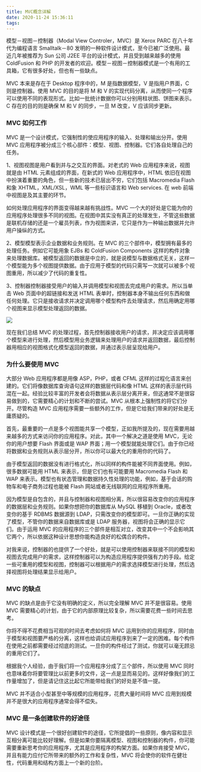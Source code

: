 ```yaml
---
title: MVC概念详解
date: 2020-11-24 15:36:11
tags:
---
```


模型－视图－控制器（Modal View Controler，MVC）是 Xerox PARC 在八十年代为编程语言 Smalltalk－80 发明的一种软件设计模式，至今已被广泛使用。最近几年被推荐为 Sun 公司 J2EE 平台的设计模式，并且受到越来越多的使用 ColdFusion 和 PHP 的开发者的欢迎。模型－视图－控制器模式是一个有用的工具箱，它有很多好处，但也有一些缺点。

MVC 本来是存在于 Desktop 程序中的，M 是指数据模型，V 是指用户界面，C 则是控制器。使用 MVC 的目的是将 M 和 V 的实现代码分离，从而使同一个程序可以使用不同的表现形式。比如一批统计数据你可以分别用柱状图、饼图来表示。C 存在的目的则是确保 M 和 V 的同步，一旦 M 改变，V 应该同步更新。

### MVC 如何工作

MVC 是一个设计模式，它强制性的使应用程序的输入、处理和输出分开。使用 MVC 应用程序被分成三个核心部件：模型、视图、控制器。它们各自处理自己的任务。

1、视图视图是用户看到并与之交互的界面。对老式的 Web 应用程序来说，视图就是由 HTML 元素组成的界面，在新式的 Web 应用程序中，HTML 依旧在视图中扮演着重要的角色，但一些新的技术已层出不穷，它们包括 Macromedia Flash 和象 XHTML，XML/XSL，WML 等一些标识语言和 Web services. 在 web 前端中视图是及其主要的环节。

如何处理应用程序的界面变得越来越有挑战性。MVC 一个大的好处是它能为你的应用程序处理很多不同的视图。在视图中其实没有真正的处理发生，不管这些数据是联机存储的还是一个雇员列表，作为视图来讲，它只是作为一种输出数据并允许用户操纵的方式。

2、模型模型表示企业数据和业务规则。在 MVC 的三个部件中，模型拥有最多的处理任务。例如它可能用象 EJBs 和 ColdFusion Components 这样的构件对象来处理数据库。被模型返回的数据是中立的，就是说模型与数据格式无关，这样一个模型能为多个视图提供数据。由于应用于模型的代码只需写一次就可以被多个视图重用，所以减少了代码的重复性。

3、控制器控制器接受用户的输入并调用模型和视图去完成用户的需求。所以当单击 Web 页面中的超链接和发送 HTML 表单时，控制器本身不输出任何东西和做任何处理。它只是接收请求并决定调用哪个模型构件去处理请求，然后用确定用哪个视图来显示模型处理返回的数据。

![](https://liangx-gallery.oss-cn-beijing.aliyuncs.com/1380592864-5a15420675842_articlex.jpg)

现在我们总结 MVC 的处理过程，首先控制器接收用户的请求，并决定应该调用哪个模型来进行处理，然后模型用业务逻辑来处理用户的请求并返回数据，最后控制器用相应的视图格式化模型返回的数据，并通过表示层呈现给用户。

### 为什么要使用 MVC

大部分 Web 应用程序都是用像 ASP，PHP，或者 CFML 这样的过程化语言来创建的。它们将像数据库查询语句这样的数据层代码和像 HTML 这样的表示层代码混在一起。经验比较丰富的开发者会将数据从表示层分离开来，但这通常不是很容易做到的，它需要精心的计划和不断的尝试。MVC 从根本上强制性的将它们分开。尽管构造 MVC 应用程序需要一些额外的工作，但是它给我们带来的好处是无庸质疑的。

首先，最重要的一点是多个视图能共享一个模型，正如我所提及的，现在需要用越来越多的方式来访问你的应用程序。对此，其中一个解决之道是使用 MVC，无论你的用户想要 Flash 界面或是 WAP 界面；用一个模型就能处理它们。由于你已经将数据和业务规则从表示层分开，所以你可以最大化的重用你的代码了。

由于模型返回的数据没有进行格式化，所以同样的构件能被不同界面使用。例如，很多数据可能用 HTML 来表示，但是它们也有可能要用 Macromedia Flash 和 WAP 来表示。模型也有状态管理和数据持久性处理的功能，例如，基于会话的购物车和电子商务过程也能被 Flash 网站或者无线联网的应用程序所重用。

因为模型是自包含的，并且与控制器和视图相分离，所以很容易改变你的应用程序的数据层和业务规则。如果你想把你的数据库从 MySQL 移植到 Oracle，或者改变你的基于 RDBMS 数据源到 LDAP，只需改变你的模型即可。一旦你正确的实现了模型，不管你的数据来自数据库或是 LDAP 服务器，视图将会正确的显示它们。由于运用 MVC 的应用程序的三个部件是相互对立，改变其中一个不会影响其它两个，所以依据这种设计思想你能构造良好的松偶合的构件。

对我来说，控制器的也提供了一个好处，就是可以使用控制器来联接不同的模型和视图去完成用户的需求，这样控制器可以为构造应用程序提供强有力的手段。给定一些可重用的模型和视图，控制器可以根据用户的需求选择模型进行处理，然后选择视图将处理结果显示给用户。

### MVC 的缺点

MVC 的缺点是由于它没有明确的定义，所以完全理解 MVC 并不是很容易。使用 MVC 需要精心的计划，由于它的内部原理比较复杂，所以需要花费一些时间去思考。

你将不得不花费相当可观的时间去考虑如何将 MVC 运用到你的应用程序，同时由于模型和视图要严格的分离，这样也给调试应用程序到来了一定的困难。每个构件在使用之前都需要经过彻底的测试。一旦你的构件经过了测试，你就可以毫无顾忌的重用它们了。

根据我个人经验，由于我们将一个应用程序分成了三个部件，所以使用 MVC 同时也意味着你将要管理比以前更多的文件，这一点是显而易见的。这样好像我们的工作量增加了，但是请记住这比起它所能带给我们的好处是不值一提。

MVC 并不适合小型甚至中等规模的应用程序，花费大量时间将 MVC 应用到规模并不是很大的应用程序通常会得不偿失。

### MVC 是一条创建软件的好途径

MVC 设计模式是一个很好创建软件的途径，它所提倡的一些原则，像内容和显示互相分离可能比较好理解。但是如果你要隔离模型、视图和控制器的构件，你可能需要重新思考你的应用程序，尤其是应用程序的构架方面。如果你肯接受 MVC，并且有能力应付它所带来的额外的工作和复杂性，MVC 将会使你的软件在健壮性，代码重用和结构方面上一个新的台阶。
